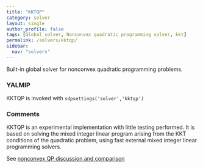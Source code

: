```yaml
---
title: "KKTQP"
category: solver
layout: single
author_profile: false
tags: [Global solver, Nonconvex quadratic programming solver, kkt]
permalink: /solvers/kktqp/
sidebar:
  nav: "solvers"
---
```


Built-in global solver for nonconvex quadratic programming problems.

### YALMIP
KKTQP is invoked with `sdpsettings('solver','kktqp')`

### Comments
KKTQP is an experimental implementation with little testing performed. It is based on solving the mixed integer linear program arising from the KKT conditions of the quadratic problem, using fast external mixed integer linear programming solvers.

See [nonconvex QP discussion and comparison](/Nonconvex-quadratic-programming)
